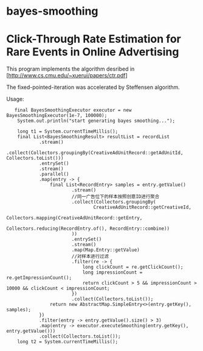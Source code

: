 # bayes-smoothing
# Click-Through Rate Estimation for Rare Events in Online Advertising

  This program implements the algorithm desribed in [http://www.cs.cmu.edu/~xuerui/papers/ctr.pdf]
  
  The fixed-pointed-iteration was accelerated by Steffensen algorithm.
  
  Usage:
  
       final BayesSmoothingExecutor executor = new BayesSmoothingExecutor(1e-7, 100000);
        System.out.println("start generating bayes smoothing...");

        long t1 = System.currentTimeMillis();
        final List<BayesSmoothingResult> resultList = recordList
                .stream()
                .collect(Collectors.groupingBy(CreativeAdUnitRecord::getAdUnitId, Collectors.toList()))
                .entrySet()
                .stream()
                .parallel()
                .map(entry -> {
                    final List<RecordEntry> samples = entry.getValue()
                            .stream()
                            //同一广告位下的样本按照创意ID进行聚合
                            .collect(Collectors.groupingBy(
                                    CreativeAdUnitRecord::getCreativeId,
                                    Collectors.mapping(CreativeAdUnitRecord::getEntry,
                                            Collectors.reducing(RecordEntry.of(), RecordEntry::combine))
                            ))
                            .entrySet()
                            .stream()
                            .map(Map.Entry::getValue)
                            //对样本进行过滤
                            .filter(re -> {
                                long clickCount = re.getClickCount();
                                long impressionCount = re.getImpressionCount();
                                return clickCount > 5 && impressionCount > 10000 && clickCount < impressionCount;
                            })
                            .collect(Collectors.toList());
                    return new AbstractMap.SimpleEntry<>(entry.getKey(), samples);
                })
                .filter(entry -> entry.getValue().size() > 3)
                .map(entry -> executor.executeSmoothing(entry.getKey(), entry.getValue()))
                .collect(Collectors.toList());
        long t2 = System.currentTimeMillis();
